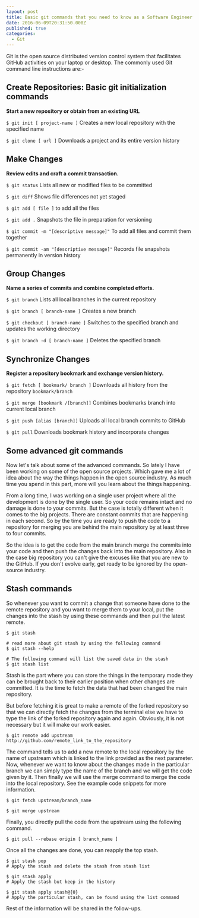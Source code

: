 ```yaml
---
layout: post
title: Basic git commands that you need to know as a Software Engineer
date: 2016-06-09T20:31:50.000Z
published: true
categories:
  - Git
---
```

Git is the open source distributed version control system that facilitates GitHub activities on your laptop or desktop. The commonly used Git command line instructions are:-

## Create Repositories: Basic git initialization commands

**Start a new repository or obtain from an existing URL**

`$ git init [ project-name ]`
Creates a new local repository with the specified name

`$ git clone [ url ]`
Downloads a project and its entire version history

## Make Changes

**Review edits and craft a commit transaction.**

`$ git status`
Lists all new or modified files to be committed

`$ git diff`
Shows file differences not yet staged

`$ git add [ file ]`
to add all the files

`$ git add .`
Snapshots the file in preparation for versioning

`$ git commit -m "[descriptive message]"`
To add all files and commit them together

`$ git commit -am "[descriptive message]"`
Records file snapshots permanently in version history

## Group Changes

**Name a series of commits and combine completed efforts.**

`$ git branch`
Lists all local branches in the current repository

`$ git branch [ branch-name ]`
Creates a new branch

`$ git checkout [ branch-name ]`
Switches to the specified branch and updates the working directory

`$ git branch -d [ branch-name ]`
Deletes the specified branch

## Synchronize Changes

**Register a repository bookmark and exchange version history.**

`$ git fetch [ bookmark/ branch ]`
Downloads all history from the repository `bookmark/branch`

`$ git merge [bookmark /[branch]]`
Combines bookmarks branch into current local branch

`$ git push [alias [branch]]`
Uploads all local branch commits to GitHub

`$ git pull`
Downloads bookmark history and incorporate changes

## Some advanced git commands

Now let's talk about some of the advanced commands. So lately I have been working on some of the open source projects. Which gave me a lot of idea about the way the things happen in the open source industry. As much time you spend in this part, more will you learn about the things happening.

From a long time, I was working on a single user project where all the development is done by the single user. So your code remains intact and no damage is done to your commits. But the case is totally different when it comes to the big projects. There are constant commits that are happening in each second. So by the time you are ready to push the code to a repository for merging you are behind the main repository by at least three to four commits.

So the idea is to get the code from the main branch merge the commits into your code and then push the changes back into the main repository. Also in the case big repository you can't give the excuses like that you are new to the GitHub. If you don't evolve early, get ready to be ignored by the open-source industry.

## Stash commands

So whenever you want to commit a change that someone have done to the remote repository and you want to merge them to your local, put the changes into the stash by using these commands and then pull the latest remote.

```   
$ git stash 

# read more about git stash by using the following command
$ git stash --help

# The following command will list the saved data in the stash
$ git stash list
```

Stash is the part where you can store the things in the temporary mode they can be brought back to their earlier position when other changes are committed. It is the time to fetch the data that had been changed the main repository.

But before fetching it is great to make a remote of the forked repository so that we can directly fetch the changes from the terminal else we have to type the link of the forked repository again and again. Obviously, it is not necessary but it will make our work easier.

    
`$ git remote add upstream http://github.com/remote_link_to_the_repository`

The command tells us to add a new remote to the local repository by the name of upstream which is linked to the link provided as the next parameter. Now, whenever we want to know about the changes made in the particular branch we can simply type the name of the branch and we will get the code given by it. Then finally we will use the merge command to merge the code into the local repository. See the example code snippets for more information.

```    
$ git fetch upstream/branch_name
    
$ git merge upstream
```

Finally, you directly pull the code from the upstream using the following command.

`$ git pull --rebase origin [ branch_name ]`

Once all the changes are done, you can reapply the top stash.

```
$ git stash pop
# Apply the stash and delete the stash from stash list

$ git stash apply
# Apply the stash but keep in the history

$ git stash apply stash@{0}
# Apply the particular stash, can be found using the list command
```

Rest of the information will be shared in the follow-ups.
